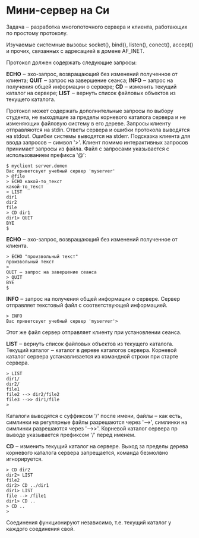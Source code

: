 # Мини-сервер на Си

Задача ‒ разработка многопоточного сервера и клиента, работающих по простому протоколу.

Изучаемые системные вызовы: socket(), bind(), listen(), conect(), accept() и прочих, связанных с адресацией в домене AF_INET.

Протокол должен содержать следующие запросы:

**ECHO** ‒ эхо-запрос, возвращающий без изменений полученное от клиента;
**QUIT** ‒ запрос на завершение сеанса;
**INFO** ‒ запрос на получения общей информации о сервере;
**CD** ‒ изменить текущий каталог на сервере;
**LIST** ‒ вернуть список файловых объектов из текущего каталога.

Протокол может содержать дополнительные запросы по выбору студента, не выходящие за пределы корневого каталога сервера и не изменяющих файловую систему в его дереве. Запросы клиенту отправляются на stdin. Ответы сервера и ошибки протокола выводятся на stdout. Ошибки системы выводятся на stderr. Подсказка клиента для ввода запросов ‒ символ '>'. Клиент помимо интерактивных запросов принимает запросы из файла. Файл с запросами указывается с использованием префикса '@':
```
$ myclient server.domen
Вас приветсвует учебный сервер 'myserver'
> @file
> ECHO какой-то_текст
какой-то_текст
> LIST
dir1
dir2
file
> CD dir1
dir1> QUIT
BYE
$
```

**ECHO** ‒ эхо-запрос, возвращающий без изменений полученное от клиента.
```
> ECHO "произвольный текст"
произвольный текст
>
QUIT ‒ запрос на завершение сеанса
> QUIT
BYE
$
```

**INFO** ‒ запрос на получения общей информации о сервере.
Cервер отправляет текстовый файл с соответствующей информацией.
```
> INFO
Вас приветсвует учебный сервер 'myserver'>
```
Этот же файл сервер отправляет клиенту при установлении сеанса.

**LIST** ‒ вернуть список файловых объектов из текущего каталога.
Текущий каталог ‒ каталог в дереве каталогов сервера. Корневой каталог сервера устанавливается из командной строки при старте сервера.
```
> LIST
dir1/
dir2/
file1
file2 --> dir2/file2
file3 -->> dir1/file
>
```
Каталоги выводятся с суффиксом '/' поcле имени, файлы ‒ как есть, симлинки на регулярные файлы разрешаются через '-->', симлинки на симлинки разрешаются через '-->>'. Корневой каталог сервера пр выводе указывается префиксом '/' перед именем.

**CD** ‒ изменить текущий каталог на сервере. Выход за пределы дерева корневого каталога сервера запрещается, команда безмолвно игнорируется.
```
> CD dir2
dir2> LIST
file2
dir2> CD ../dir1
dir1> LIST
file --> /file1
dir1> CD ..
> CD ..
>
```
Соединения функционируют независимо, т.е. текущий каталог у каждого соединения свой.
